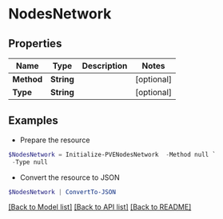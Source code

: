 # NodesNetwork
## Properties

Name | Type | Description | Notes
------------ | ------------- | ------------- | -------------
**Method** | **String** |  | [optional] 
**Type** | **String** |  | [optional] 

## Examples

- Prepare the resource
```powershell
$NodesNetwork = Initialize-PVENodesNetwork  -Method null `
 -Type null
```

- Convert the resource to JSON
```powershell
$NodesNetwork | ConvertTo-JSON
```

[[Back to Model list]](../README.md#documentation-for-models) [[Back to API list]](../README.md#documentation-for-api-endpoints) [[Back to README]](../README.md)

